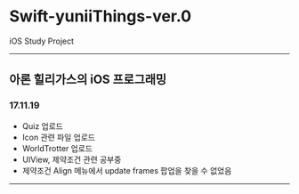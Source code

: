 # Swift-yuniiThings-ver.0
iOS Study Project

---
## 아론 힐리가스의 iOS 프로그래밍
### 17.11.19
- Quiz 업로드
- Icon 관련 파일 업로드
- WorldTrotter 업로드
- UIView, 제약조건 관련 공부중
- 제약조건 Align 메뉴에서 update frames 팝업을 찾을 수 없었음

---
